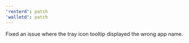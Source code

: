 ```yaml
---
'renterd': patch
'walletd': patch
---
```


Fixed an issue where the tray icon tooltip displayed the wrong app name.
